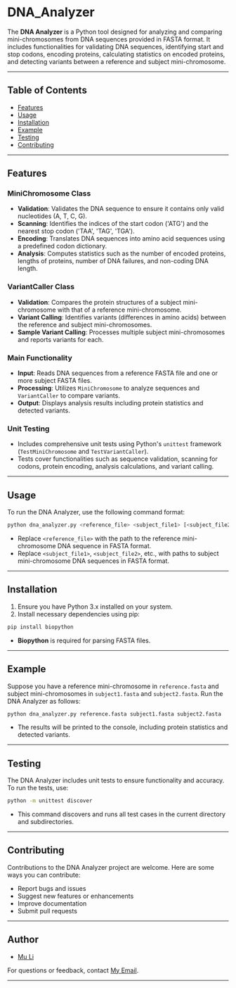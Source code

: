 # DNA_Analyzer

The **DNA Analyzer** is a Python tool designed for analyzing and comparing mini-chromosomes from DNA sequences provided in FASTA format. It includes functionalities for validating DNA sequences, identifying start and stop codons, encoding proteins, calculating statistics on encoded proteins, and detecting variants between a reference and subject mini-chromosome.

---

## Table of Contents

- [Features](#features)
- [Usage](#usage)
- [Installation](#installation)
- [Example](#example)
- [Testing](#testing)
- [Contributing](#contributing)

---

## Features

### MiniChromosome Class

- **Validation**: Validates the DNA sequence to ensure it contains only valid nucleotides (A, T, C, G).
- **Scanning**: Identifies the indices of the start codon ('ATG') and the nearest stop codon ('TAA', 'TAG', 'TGA').
- **Encoding**: Translates DNA sequences into amino acid sequences using a predefined codon dictionary.
- **Analysis**: Computes statistics such as the number of encoded proteins, lengths of proteins, number of DNA failures, and non-coding DNA length.

### VariantCaller Class

- **Validation**: Compares the protein structures of a subject mini-chromosome with that of a reference mini-chromosome.
- **Variant Calling**: Identifies variants (differences in amino acids) between the reference and subject mini-chromosomes.
- **Sample Variant Calling**: Processes multiple subject mini-chromosomes and reports variants for each.

### Main Functionality

- **Input**: Reads DNA sequences from a reference FASTA file and one or more subject FASTA files.
- **Processing**: Utilizes `MiniChromosome` to analyze sequences and `VariantCaller` to compare variants.
- **Output**: Displays analysis results including protein statistics and detected variants.

### Unit Testing

- Includes comprehensive unit tests using Python's `unittest` framework (`TestMiniChromosome` and `TestVariantCaller`).
- Tests cover functionalities such as sequence validation, scanning for codons, protein encoding, analysis calculations, and variant calling.

---

## Usage

To run the DNA Analyzer, use the following command format:

```bash
python dna_analyzer.py <reference_file> <subject_file1> [<subject_file2> ...]
```

- Replace `<reference_file>` with the path to the reference mini-chromosome DNA sequence in FASTA format.
- Replace `<subject_file1>`, `<subject_file2>`, etc., with paths to subject mini-chromosome DNA sequences in FASTA format.

---

## Installation

1. Ensure you have Python 3.x installed on your system.
2. Install necessary dependencies using pip:

```bash
pip install biopython
```

- **Biopython** is required for parsing FASTA files.

---

## Example

Suppose you have a reference mini-chromosome in `reference.fasta` and subject mini-chromosomes in `subject1.fasta` and `subject2.fasta`. Run the DNA Analyzer as follows:

```bash
python dna_analyzer.py reference.fasta subject1.fasta subject2.fasta
```

- The results will be printed to the console, including protein statistics and detected variants.

---

## Testing

The DNA Analyzer includes unit tests to ensure functionality and accuracy. To run the tests, use:

```bash
python -m unittest discover
```

- This command discovers and runs all test cases in the current directory and subdirectories.

---

## Contributing

Contributions to the DNA Analyzer project are welcome. Here are some ways you can contribute:

- Report bugs and issues
- Suggest new features or enhancements
- Improve documentation
- Submit pull requests

---

## Author

- [Mu Li](mailto:mu.li@icahn.mssm.edu)

For questions or feedback, contact [My Email](mailto:mu.li@icahn.mssm.edu).

---
